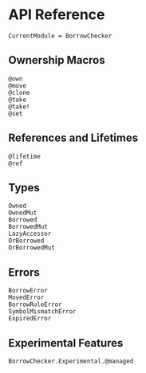 # API Reference

```@meta
CurrentModule = BorrowChecker
```

## Ownership Macros

```@docs
@own
@move
@clone
@take
@take!
@set
```

## References and Lifetimes

```@docs
@lifetime
@ref
```

## Types

```@docs
Owned
OwnedMut
Borrowed
BorrowedMut
LazyAccessor
OrBorrowed
OrBorrowedMut
```

## Errors

```@docs
BorrowError
MovedError
BorrowRuleError
SymbolMismatchError
ExpiredError
```

## Experimental Features

```@docs
BorrowChecker.Experimental.@managed
``` 
